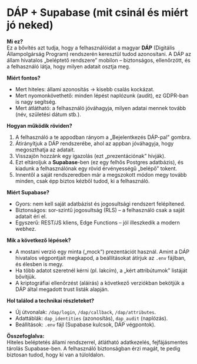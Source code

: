 # DÁP + Supabase (mit csinál és miért jó neked)

**Mi ez?**  
Ez a bővítés azt tudja, hogy a felhasználóidat a magyar **DÁP** (Digitális Állampolgárság Program)
rendszerén keresztül tudod azonosítani. A DÁP az állam hivatalos „beléptető rendszere” mobilon –
biztonságos, ellenőrzött, és a felhasználó látja, hogy milyen adatait osztja meg.

**Miért fontos?**  
- Mert hiteles: állami azonosítás → kisebb csalás kockázat.  
- Mert nyomonkövethető: minden lépést naplózunk (audit), ez GDPR-ban is nagy segítség.  
- Mert átlátható: a felhasználó jóváhagyja, milyen adatai mennek tovább (név, születési dátum stb.).

**Hogyan működik röviden?**  
1. A felhasználó a te appodban rányom a „Bejelentkezés DÁP-pal” gombra.  
2. Átirányítjuk a DÁP rendszerébe, ahol az appban jóváhagyja, hogy megoszthatja az adatait.  
3. Visszajön hozzánk egy igazolás (ezt „prezentációnak” hívják).  
4. Ezt eltároljuk a **Supabase**-ben (ez egy felhős Postgres adatbázis), és kiadunk a felhasználónak
   egy rövid érvényességű „belépő” tokent.  
5. Innentől a saját rendszeredben már a megszokott módon megy tovább minden, csak épp biztos kézből
   tudod, ki a felhasználó.

**Miért Supabase?**  
- Gyors: nem kell saját adatbázist és jogosultsági rendszert felépítened.  
- Biztonságos: sor-szintű jogosultság (RLS) – a felhasználó csak a saját adatait éri el.  
- Egyszerű: REST/JS kliens, Edge Functions – jól illeszkedik a modern webhez.

**Mik a következő lépések?**  
- A mostani verzió egy minta („mock”) prezentációt használ. Amint a DÁP hivatalos végpontjait
  megkapod, a beállításokat átírjuk az `.env` fájlban, és élesben is megy.  
- Ha több adatot szeretnél kérni (pl. lakcím), a „kért attribútumok” listáját bővítjük.  
- A kriptográfiai ellenőrzést (aláírás) a következő verziókban bekötjük a DÁP által megadott
  trust listák alapján.

**Hol találod a technikai részleteket?**  
- Új útvonalak: `/dap/login`, `/dap/callback`, `/dap/attributes`.  
- Adattáblák: `dap_identities` (azonosítás), `dap_audit` (naplózás).  
- Beállítások: `.env` fájl (Supabase kulcsok, DÁP végpontok).

**Összefoglalva:**  
Hiteles beléptetés állami rendszerrel, átlátható adatkezelés, fejfájásmentes tárolás Supabase-ben.
A felhasználó biztonságban érzi magát, te pedig biztosan tudod, hogy ki van a túloldalon.
